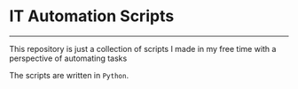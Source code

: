 # IT Automation Scripts
--------------------------

This repository is just a collection of scripts I made in my free time with a perspective of automating tasks

The scripts are written in `Python`.